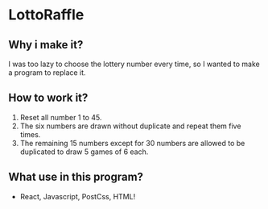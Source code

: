 <!-- Heading -->

# LottoRaffle

## Why i make it?
I was too lazy to choose the lottery number every time, so I wanted to make a program to replace it.

## How to work it?
1. Reset all number 1 to 45.
2. The six numbers are drawn without duplicate and repeat them five times.
3. The remaining 15 numbers except for 30 numbers are allowed to be duplicated to draw 5 games of 6 each.

## What use in this program?
* React, Javascript, PostCss, HTML!